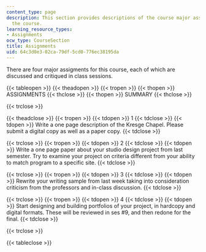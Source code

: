 ```yaml
---
content_type: page
description: This section provides descriptions of the course major assignments of
  the course.
learning_resource_types:
- Assignments
ocw_type: CourseSection
title: Assignments
uid: 64c3d0e3-02ca-79df-5cd0-776ec38195da
---
```


There are four major assigments for this course, each of which are discussed and critiqued in class sessions.

{{< tableopen >}}
{{< theadopen >}}
{{< tropen >}}
{{< thopen >}}
ASSIGNMENTS
{{< thclose >}}
{{< thopen >}}
SUMMARY
{{< thclose >}}

{{< trclose >}}

{{< theadclose >}}
{{< tropen >}}
{{< tdopen >}}
1
{{< tdclose >}}
{{< tdopen >}}
Write a one page description of the Kresge Chapel. Please submit a digital copy as well as a paper copy.
{{< tdclose >}}

{{< trclose >}}
{{< tropen >}}
{{< tdopen >}}
2
{{< tdclose >}}
{{< tdopen >}}
Write a one page paper about your studio design project from last semester. Try to examine your project on criteria different from your ability to match program to a specific site.
{{< tdclose >}}

{{< trclose >}}
{{< tropen >}}
{{< tdopen >}}
3
{{< tdclose >}}
{{< tdopen >}}
Rewrite your writing sample from last week taking into consideration criticism from the professors and in-class discussion.
{{< tdclose >}}

{{< trclose >}}
{{< tropen >}}
{{< tdopen >}}
4
{{< tdclose >}}
{{< tdopen >}}
Start designing and building portfolios of your project, in hardcopy and digital formats. These will be reviewed in ses #9, and then redone for the final.
{{< tdclose >}}

{{< trclose >}}

{{< tableclose >}}